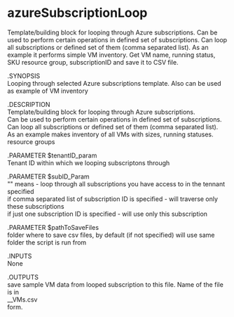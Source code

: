 # azureSubscriptionLoop
Template/building block for looping through Azure subscriptions. Can be used to perform certain operations in defined set of subscriptions. Can loop all subscriptions or defined set of them (comma separated list).
As an example it performs simple VM inventory. Get VM name, running status, SKU resource group, subscriptionID and save it to CSV file.

.SYNOPSIS  
  Looping through selected Azure subscriptions template. Also can be used as example of VM inventory  
  
.DESCRIPTION  
  Template/building block for looping through Azure subscriptions.   
  Can be used to perform certain operations in defined set of subscriptions.   
  Can loop all subscriptions or defined set of them (comma separated list).  
  As an example makes inventory of all VMs with sizes, running statuses. resource groups  
  
.PARAMETER $tenantID_param  
    Tenant ID within which we looping subscriptons through  
    
.PARAMETER $subID_Param  
    "" means - loop through all subscriptions you have access to in the tennant specified  
    if comma separated list of subscription ID is specified - will traverse only these subscriptions  
    if just one subscription ID is specified - will use only this subscription   
    
.PARAMETER $pathToSaveFiles  
    folder where to save csv files, by default (if not specified) will use same folder the script is run from  
    
.INPUTS  
  None  
  
.OUTPUTS  
  save sample VM data from looped subscription to this file. Name of the file is in   
    <yyyyMMdd-HHmmss>_<tenantID>_VMs.csv  
  form.  
